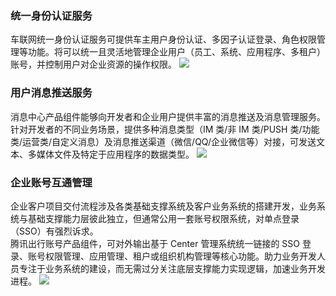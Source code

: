 ### 统一身份认证服务
车联网统一身份认证服务可提供车主用户身份认证、多因子认证登录、角色权限管理等功能。将可以统一且灵活地管理企业用户（员工、系统、应用程序、多租户）账号，并控制用户对企业资源的操作权限。
![](https://main.qcloudimg.com/raw/a1f3e98fb6d1e65b517681b9133e445b.png)

### 用户消息推送服务
消息中心产品组件能够向开发者和企业用户提供丰富的消息推送及消息管理服务。针对开发者的不同业务场景，提供多种消息类型（IM 类/非 IM 类/PUSH 类/功能类/运营类/自定义消息）及消息推送渠道（微信/QQ/企业微信等）对接，可发送文本、多媒体文件及特定于应用程序的数据类型。
![](https://main.qcloudimg.com/raw/e82d0fe515fc9b06d4695ad86c60389a.png)

### 企业账号互通管理
企业客户项目交付流程涉及各类基础支撑系统及客户业务系统的搭建开发，业务系统与基础支撑能力层彼此独立，但通常公用一套账号权限系统，对单点登录（SSO）有强烈诉求。<br/>腾讯出行账号产品组件，可对外输出基于 Center 管理系统统一链接的 SSO 登录、账号权限管理、应用管理、租户或组织机构管理等核心功能。助力业务开发人员专注于业务系统的建设，而无需过分关注底层支撑能力实现逻辑，加速业务开发进程。
![](https://main.qcloudimg.com/raw/b5953c9c31080680b0103967e5a75bf7.png)

